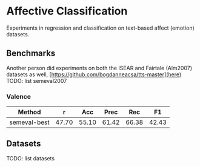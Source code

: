 # Affective Classification

Experiments in regression and classification on text-based affect (emotion) datasets.

## Benchmarks

Another person did experiments on both the ISEAR and Fairtale (Alm2007) datasets as well, [https://github.com/bogdanneacsa/tts-master](here)
TODO: list semeval2007

### Valence
| Method       | r     | Acc   | Prec  | Rec   | F1    |
|--------------|-------|-------|-------|-------|-------|
| semeval-best | 47.70 | 55.10 | 61.42 | 66.38 | 42.43 |




## Datasets

TODO: list datasets

